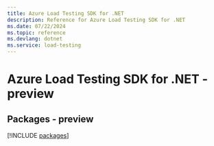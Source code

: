 ```yaml
---
title: Azure Load Testing SDK for .NET
description: Reference for Azure Load Testing SDK for .NET
ms.date: 07/22/2024
ms.topic: reference
ms.devlang: dotnet
ms.service: load-testing
---
```

# Azure Load Testing SDK for .NET - preview
## Packages - preview
[!INCLUDE [packages](load-testing-index.md)]